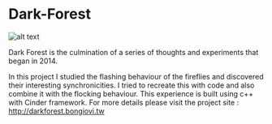 # Dark-Forest
![alt text](http://darkforest.bongiovi.tw/darkForestCover.jpg)

Dark Forest is the culmination of a series of thoughts and experiments that began in 2014.

In this project I studied the flashing behaviour of the fireflies and discovered their interesting synchronicities. I tried to recreate this with code and also combine it with the flocking behaviour. This experience is built using c++ with Cinder framework.
For more details please visit the project site : 
http://darkforest.bongiovi.tw
